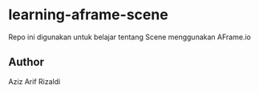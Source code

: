 # learning-aframe-scene
Repo ini digunakan untuk belajar tentang Scene menggunakan AFrame.io

## Author
Aziz Arif Rizaldi